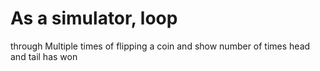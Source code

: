 # As a simulator, loop
through Multiple
times of flipping a coin
and show number of
times head and tail
has won
